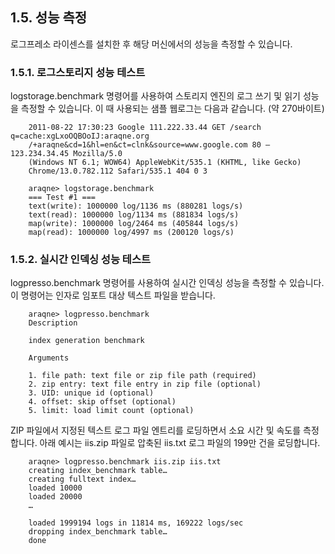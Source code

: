 ## 1.5. 성능 측정 ##

로그프레소 라이센스를 설치한 후 해당 머신에서의 성능을 측정할 수 있습니다.

### 1.5.1. 로그스토리지 성능 테스트 ###

logstorage.benchmark 명령어를 사용하여 스토리지 엔진의 로그 쓰기 및 읽기 성능을 측정할 수 있습니다. 이 때 사용되는 샘플 웹로그는 다음과 같습니다. (약 270바이트)

~~~~
	2011-08-22 17:30:23 Google 111.222.33.44 GET /search q=cache:xgLxoOQBOoIJ:araqne.org
    /+araqne&cd=1&hl=en&ct=clnk&source=www.google.com 80 – 123.234.34.45 Mozilla/5.0 
    (Windows NT 6.1; WOW64) AppleWebKit/535.1 (KHTML, like Gecko) 
    Chrome/13.0.782.112 Safari/535.1 404 0 3
~~~~

~~~~
    araqne> logstorage.benchmark
    === Test #1 ===
    text(write): 1000000 log/1136 ms (880281 logs/s)
    text(read): 1000000 log/1134 ms (881834 logs/s)
    map(write): 1000000 log/2464 ms (405844 logs/s)
	map(read): 1000000 log/4997 ms (200120 logs/s)
~~~~

### 1.5.2. 실시간 인덱싱 성능 테스트 ###

logpresso.benchmark 명령어를 사용하여 실시간 인덱싱 성능을 측정할 수 있습니다. 이 명령어는 인자로 임포트 대상 텍스트 파일을 받습니다.

~~~
    araqne> logpresso.benchmark
    Description

    index generation benchmark

    Arguments

    1. file path: text file or zip file path (required)
    2. zip entry: text file entry in zip file (optional)
    3. UID: unique id (optional)
    4. offset: skip offset (optional)
    5. limit: load limit count (optional)
~~~

ZIP 파일에서 지정된 텍스트 로그 파일 엔트리를 로딩하면서 소요 시간 및 속도를 측정합니다. 아래 예시는 iis.zip 파일로 압축된 iis.txt 로그 파일의 199만 건을 로딩합니다.

~~~~
    araqne> logpresso.benchmark iis.zip iis.txt
    creating index_benchmark table…
    creating fulltext index…
    loaded 10000
    loaded 20000
    …

    loaded 1999194 logs in 11814 ms, 169222 logs/sec
    dropping index_benchmark table…
	done
~~~~

